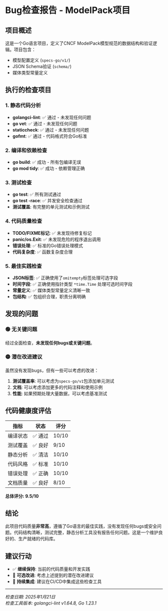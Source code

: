 # Bug检查报告 - ModelPack项目

## 项目概述
这是一个Go语言项目，定义了CNCF ModelPack模型规范的数据结构和验证逻辑。项目包含：
- 模型配置定义 (`specs-go/v1/`)
- JSON Schema验证 (`schema/`)
- 媒体类型常量定义

## 执行的检查项目

### 1. 静态代码分析
- **golangci-lint**: ✅ 通过 - 未发现任何问题
- **go vet**: ✅ 通过 - 未发现任何问题  
- **staticcheck**: ✅ 通过 - 未发现任何问题
- **gofmt**: ✅ 通过 - 代码格式符合Go标准

### 2. 编译和依赖检查
- **go build**: ✅ 成功 - 所有包编译无误
- **go mod tidy**: ✅ 成功 - 依赖管理正确

### 3. 测试检查
- **go test**: ✅ 所有测试通过
- **go test -race**: ✅ 并发安全检查通过
- **测试覆盖**: 有完整的单元测试和示例测试

### 4. 代码质量检查
- **TODO/FIXME标记**: ✅ 未发现待修复标记
- **panic/os.Exit**: ✅ 未发现危险的程序退出调用
- **错误处理**: ✅ 标准的Go错误处理模式
- **代码复杂度**: ✅ 函数复杂度合理

### 5. 最佳实践检查
- **JSON标签**: ✅ 正确使用了`omitempty`标签处理可选字段
- **时间字段**: ✅ 正确使用指针类型 `*time.Time` 处理可选时间字段
- **常量定义**: ✅ 媒体类型常量定义清晰一致
- **包结构**: ✅ 包组织合理，职责分离明确

## 发现的问题

### 🟢 无关键问题
经过全面检查，**未发现任何bugs或关键问题**。

### 🟡 潜在改进建议
虽然没有发现bugs，但有一些可以考虑的改进：

1. **测试覆盖率**: 可以考虑为`specs-go/v1`包添加单元测试
2. **文档**: 可以考虑添加更多的代码注释和使用示例
3. **性能**: 如果预期处理大量数据，可以考虑基准测试

## 代码健康度评估

| 指标 | 状态 | 评分 |
|------|------|------|
| 编译状态 | ✅ 通过 | 10/10 |
| 测试覆盖 | ✅ 良好 | 9/10 |
| 静态分析 | ✅ 清洁 | 10/10 |
| 代码风格 | ✅ 标准 | 10/10 |
| 错误处理 | ✅ 正确 | 10/10 |
| 文档质量 | ✅ 良好 | 8/10 |

**总体评分: 9.5/10**

## 结论

此项目代码质量**非常高**，遵循了Go语言的最佳实践，没有发现任何bugs或安全问题。代码结构清晰，测试完整，静态分析工具没有报告任何问题。这是一个维护良好的、生产就绪的代码库。

## 建议行动

- ✅ **继续保持**: 当前的代码质量和开发实践
- 📝 **可选改进**: 考虑上述提到的潜在改进建议
- 🔄 **持续集成**: 建议在CI/CD中集成这些检查工具

---
*检查日期: 2025年1月21日*  
*检查工具版本: golangci-lint v1.64.8, Go 1.23.1*